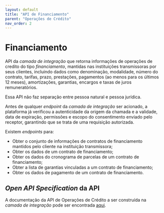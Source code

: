 ```yaml
---
layout: default
title: "API de Financiamento"
parent: "Operações de Crédito"
nav_order: 2
---
```


# Financiamento

API da *camada de integração* que retorna informações de operações de credito do tipo *financiamento*, mantidas nas instituições transmissoras por seus clientes, incluindo dados como denominação, modalidade, número do contrato, tarifas, prazo, prestações, pagamentos (ao menos para os últimos 12 meses), amortizações, garantias, encargos e taxas de juros remuneratórios.

Essa API não faz separação entre pessoa natural e pessoa jurídica.

Antes de qualquer *endpoint* da *camada de integração* ser acionado, a plataforma já verificou a autenticidade da origem da chamada e a validade, data de expiração, permissões e escopo do consentimento enviado pelo receptor, garantindo que se trata de uma requisição autorizada.

Existem *endpoints* para:

- Obter o conjunto de informações de contratos de financiamento mantidos pelo cliente na instituição transmissora;
- Obter os dados de um contrato de financiamento;
- Obter os dados do cronograma de parcelas de um contrato de financiamento;
- Obter a lista de garantias vinculadas a um contrato de financiamento;
- Obter os dados de pagamento de um contrato de financiamento.

## *Open API Specification* da API

A documentação da API de Operações de Crédito a ser construída na *camada de integração* pode ser encontrada [aqui][API-Financiamento].

[API-Financiamento]: ../../../../swagger-ui/index.html?api=Financiamento
